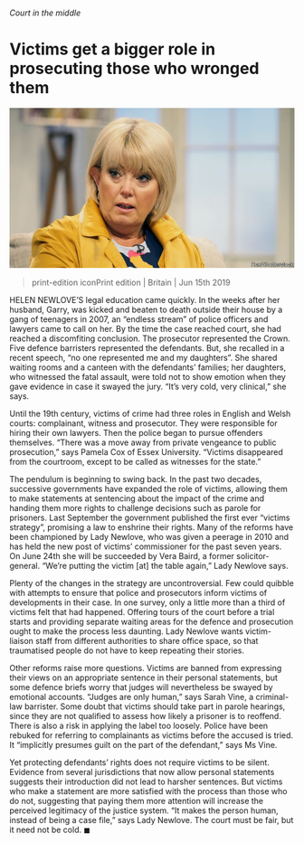 ###### Court in the middle

# Victims get a bigger role in prosecuting those who wronged them 

![image](images/20190615_brp502.jpg) 

> print-edition iconPrint edition | Britain | Jun 15th 2019 

HELEN NEWLOVE’S legal education came quickly. In the weeks after her husband, Garry, was kicked and beaten to death outside their house by a gang of teenagers in 2007, an “endless stream” of police officers and lawyers came to call on her. By the time the case reached court, she had reached a discomfiting conclusion. The prosecutor represented the Crown. Five defence barristers represented the defendants. But, she recalled in a recent speech, “no one represented me and my daughters”. She shared waiting rooms and a canteen with the defendants’ families; her daughters, who witnessed the fatal assault, were told not to show emotion when they gave evidence in case it swayed the jury. “It’s very cold, very clinical,” she says. 

Until the 19th century, victims of crime had three roles in English and Welsh courts: complainant, witness and prosecutor. They were responsible for hiring their own lawyers. Then the police began to pursue offenders themselves. “There was a move away from private vengeance to public prosecution,” says Pamela Cox of Essex University. “Victims disappeared from the courtroom, except to be called as witnesses for the state.” 

The pendulum is beginning to swing back. In the past two decades, successive governments have expanded the role of victims, allowing them to make statements at sentencing about the impact of the crime and handing them more rights to challenge decisions such as parole for prisoners. Last September the government published the first ever “victims strategy”, promising a law to enshrine their rights. Many of the reforms have been championed by Lady Newlove, who was given a peerage in 2010 and has held the new post of victims’ commissioner for the past seven years. On June 24th she will be succeeded by Vera Baird, a former solicitor-general. “We’re putting the victim [at] the table again,” Lady Newlove says. 

Plenty of the changes in the strategy are uncontroversial. Few could quibble with attempts to ensure that police and prosecutors inform victims of developments in their case. In one survey, only a little more than a third of victims felt that had happened. Offering tours of the court before a trial starts and providing separate waiting areas for the defence and prosecution ought to make the process less daunting. Lady Newlove wants victim-liaison staff from different authorities to share office space, so that traumatised people do not have to keep repeating their stories. 

Other reforms raise more questions. Victims are banned from expressing their views on an appropriate sentence in their personal statements, but some defence briefs worry that judges will nevertheless be swayed by emotional accounts. “Judges are only human,” says Sarah Vine, a criminal-law barrister. Some doubt that victims should take part in parole hearings, since they are not qualified to assess how likely a prisoner is to reoffend. There is also a risk in applying the label too loosely. Police have been rebuked for referring to complainants as victims before the accused is tried. It “implicitly presumes guilt on the part of the defendant,” says Ms Vine. 

Yet protecting defendants’ rights does not require victims to be silent. Evidence from several jurisdictions that now allow personal statements suggests their introduction did not lead to harsher sentences. But victims who make a statement are more satisfied with the process than those who do not, suggesting that paying them more attention will increase the perceived legitimacy of the justice system. “It makes the person human, instead of being a case file,” says Lady Newlove. The court must be fair, but it need not be cold. ◼ 

